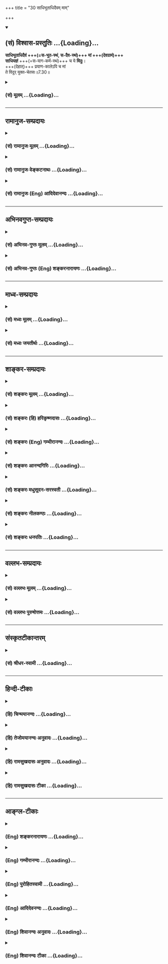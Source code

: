 +++
title = "30 साधिभूताधिदैवम् माम्"

+++
<div class="js_include" newlevelforh1="2" title="(सं) विश्वास-प्रस्तुतिः" unfilled url="/purANam_vaiShNavam/mahAbhAratam/06-bhIShma-parva/03-bhagavad-gItA-parva/saMskRtam/vishvAsa-prastutiH/07_jnAna-vijnAna-yogaH/30_sAdhibhUtAdhidaiv.md">
<details open><summary><h2>(सं) विश्वास-प्रस्तुतिः ...{Loading}...</h2></summary>

**साधिभूताधिदैवं +++(=स-भूत-स्थं, स-दैव-स्थं)+++ मां +++(देवग्रामं)+++  
साधियज्ञं** +++(=स-याग-कर्म-स्थं)+++ च ये **विदुः**।  
+++(देहात्)+++ प्रयाण-कालेऽपि च मां  
ते विदुर् युक्त-चेतसः॥7.30॥
</details>
</div>
<div class="js_include collapsed" newlevelforh1="3" title="(सं) मूलम्" unfilled url="/purANam_vaiShNavam/mahAbhAratam/06-bhIShma-parva/03-bhagavad-gItA-parva/saMskRtam/mUlam/07_jnAna-vijnAna-yogaH/30_sAdhibhUtAdhidaiv.md">
<details><summary><h3>(सं) मूलम् ...{Loading}...</h3></summary>

साधिभूताधिदैवं मां साधियज्ञं च ये विदुः।  
प्रयाणकालेऽपि च मां ते विदुर्युक्तचेतसः।।7.30।।
</details>
</div>


_________________
## रामानुज-सम्प्रदायः
<div class="js_include collapsed" newlevelforh1="3" title="(सं) रामानुजः मूलम्" unfilled url="/purANam_vaiShNavam/mahAbhAratam/06-bhIShma-parva/03-bhagavad-gItA-parva/saMskRtam/rAmAnujaH/mUlam/07_jnAna-vijnAna-yogaH/30_sAdhibhUtAdhidaiv.md">
<details><summary><h3>(सं) रामानुजः मूलम् ...{Loading}...</h3></summary>

।।7.30।। अत्र **य** इति पुनर्निर्देशात्  
पूर्वनिर्दिष्टेभ्यः अन्ये अधिकारिणो ज्ञायन्ते। 

**साधिभूतं साधिदैवं माम्** ऐश्वर्यार्थिनो ये विदुः इत्य् एतद् 
अनुवाद-स्वरूपम् अपि  
अप्राप्तार्थत्वात् तद्-विधायकम् एव।

तथा **साधियज्ञम्** इत्यपि त्रयाणाम् अधिकारिणाम् अविशेषेण विधीयते  
अर्थ-स्वाभाव्यात् त्रयाणां हि नित्य-नैमित्तिक-रूप-महा-यज्ञाद्य्-अनुष्ठानम् अवर्जनीयम्।  
ते च **प्रयाणकाले ऽपि** स्व-प्राप्यानुगुणं **मां विदुः**।  

**ते च** इति चकारात् पूर्वे जरा-मरण-मोक्षाय यतमानाश् च **प्रयाण-कालेऽपि विदुः** इति समुच्चीयन्ते।  
अनेन ज्ञानिनः अपि अर्थस्वाभाव्यात् **साधियज्ञं मां विदुः प्रयाणकाले अपि** स्व-प्राप्यानुगुणं मां विदुः इति उक्तं भवति।

</details>
</div>
<div class="js_include collapsed" newlevelforh1="3" title="(सं) रामानुजः वेङ्कटनाथः" unfilled url="/purANam_vaiShNavam/mahAbhAratam/06-bhIShma-parva/03-bhagavad-gItA-parva/saMskRtam/rAmAnujaH/venkaTanAthaH/07_jnAna-vijnAna-yogaH/30_sAdhibhUtAdhidaiv.md">
<details><summary><h3>(सं) रामानुजः वेङ्कटनाथः ...{Loading}...</h3></summary>

  
  
।।7.30।। साधिभूत इति श्लोकस्यश्वर्यार्थिविषयत्वं वक्तुमधिकारिणो
भेदमात्रज्ञापकं तावद्दर्शयति अत्रेति। पूर्वाधिकारिविषयत्वेसाधियज्ञं च ते
विदुः इति हि वक्तव्यम् न चैवं शिष्टाः पठन्ति। न चात्र यच्छब्दावृत्तेः
प्रयोजनमस्तीति भावः। प्रश्नोत्तरवशाच्चाधिकारिभेदः सेत्स्यति। एवं
सामान्येन ज्ञातमधिकारिभेदमधिभूतादिसामर्थ्याद्विशिनष्टिऐश्वर्यार्थिन
इति। जरामरणमोक्षाय \[7।29\] इत्यादाविव अत्रापि यच्छब्दवशादनुवादत्वं
प्रतीतमिति तत्प्रतिक्षिपतिइत्येतदित्यादिना। यदाग्नेयोऽष्टाकपालः
\[श.ब्रा.2।5।1।11\] इत्यादिवदिति भावः। अस्य च विधित्वं प्रश्नादिवशाच्च
फलिष्यति। नह्यवगते प्रश्नाद्यवकाशः। साधियज्ञम् इत्यस्यैकस्मिन्नधिकारिणि
निर्दिष्टस्याप्यर्थस्वाभाव्यात्ति्रष्वप्यन्वयं दर्शयति
तथेति। अर्थस्वाभाव्यादिति सर्वाधिकारिसाधारणतया
प्रमाणसिद्धयज्ञाख्यपदार्थस्वाभाव्यादित्यर्थः। एतदेव दर्शयति त्रयाणां
हीति। अन्यथासन्ध्याहीनोऽशुचिर्नित्यमनर्हः सर्वकर्मसु इत्यादिक्रमेण
कर्मानर्हत्वादिप्रसङ्ग इत्यभिप्रायेणाहअवर्जनीयमिति। अपि
चेत्येकाव्ययार्थत्वे प्रयोजनाभावात् पृथक्त्वे सप्रयोजनतया अन्वयसम्भवाच्च
विभज्याह ते चेति। अन्तिमप्रत्ययस्यैकस्यैव वक्ष्यमाणं विषयविशेषेण
प्राप्यानुगुणाकारत्वं युक्तचेतश्शब्देन विवक्षितमित्याह
स्वप्राप्यानुगुणमिति। चकारस्य पृथगन्वयेन लब्धमाहते चेति। चकारादिति
यद्वृत्तप्रतियोगिकत्वात्तद्वृत्तमैश्वर्यार्थिविषयमेव। चकारात्तु
पूर्वश्लोकोक्तानां समुच्चयः। तेषामपि ह्यन्तिमप्रत्यये विशेषो वक्ष्यत इति
भावः। त्रयाणाम् इत्यादिकमयुक्तं ज्ञानिनामत्र प्रसङ्गाभावादित्यत्राह
अनेनेति। यज्ञान्तिमप्रत्ययमात्रयोरधिकारित्रयसाधारण्यसिद्धेरिति भावः। इति
कवितार्किकसिंहस्य सर्वतन्त्रस्वतन्त्रस्य श्रीमद्वेङ्कटनाथस्य
वेदान्ताचार्यस्य कृतिषु श्रीमद्गीताभाष्यटीकायां सप्तमोऽध्यायः।।7।।

</details>
</div>
<div class="js_include collapsed" newlevelforh1="3" title="(सं) रामानुजः (Eng) आदिदेवानन्दः" unfilled url="/purANam_vaiShNavam/mahAbhAratam/06-bhIShma-parva/03-bhagavad-gItA-parva/saMskRtam/rAmAnujaH/english/AdidevAnandaH/07_jnAna-vijnAna-yogaH/30_sAdhibhUtAdhidaiv.md">
<details><summary><h3>(सं) रामानुजः (Eng) आदिदेवानन्दः ...{Loading}...</h3></summary>

7.30 Here, other alified persons distinct from those already mentioned
(i.e., those who desire Kaivalya) are to be understood, because of the mention again of the term 'those' (ye). Even though the declaration -
those seekers of fortune who know Me as being connected with the higher material entities' (Adhibhuta) and 'with that which is higher to divinities' (Adhidaiva) i.e., the self in Its lordship - resmles a repetition, it is really an injunction on account of the meaning not being known otherwise. The statement of knowing Me as being connected with the sacrifice is also enjoined as an injunction for all the three types of differently alified aspirants (those who aspire for Kaivalya,
wealth and liberation) without any difference, because of the nature of the subject matter, that being sacrificial. None of the three types of aspirants can give up the performance of the great sacrifices and other rituals in the form of periodical and occasional rituals. They know Me at the hour of death in a way corresponding with their objectivies.
Because of the term ca (too) in 'they too,' those who have been mentioned before as 'striving for release from old age and death' are also to be understood along with the others as knowing Me at the hour of death. By this, even the Jnanin knows Me as being connected with the sacrifice on account of the nature of the meaning of the subject treated
(i.e., sacrifice). They also know Me even at the hour of death in a way corresponding with their objective. The purport is that, besides the others mentioned earlier like the knower of the Self, those others who are now described as knowing Him with Adhibhuta, Adhidaiva and Adhiyajna are to be included among those who will know Him at the time of death.

</details>
</div>


_________________
## अभिनवगुप्त-सम्प्रदायः
<div class="js_include collapsed" newlevelforh1="3" title="(सं) अभिनव-गुप्तः मूलम्" unfilled url="/purANam_vaiShNavam/mahAbhAratam/06-bhIShma-parva/03-bhagavad-gItA-parva/saMskRtam/abhinava-guptaH/mUlam/07_jnAna-vijnAna-yogaH/30_sAdhibhUtAdhidaiv.md">
<details><summary><h3>(सं) अभिनव-गुप्तः मूलम् ...{Loading}...</h3></summary>

।।7.28 7.30।। येषाम् इत्यादि युक्त-चेतस इत्य्-अन्तम्। 

ये तु विनष्टतामसाः पुण्यापुण्य-परिक्षय-क्षेमीकृतात्मानः ते विपाटित-महा-मोह-वितानाः सर्वम् एव भगवद्-रश्मि-खचितं जरा-मरण-मय-तमिस्र-स्रुतं ब्रह्म विदन्ति आध्यात्मिकाधिभौतिकाधिदैविकाधियाज्ञिकानि च ममैव रूपान्तराणि। 

**प्रयाणकाले** च नित्यं भगवद् भावितान्तः-करणत्वात् मां जानन्ति  
यतो येषां जन्म पूर्वमेव भगवत्-तत्त्वं  
ते अन्तकाले परमेश्वरं संस्मरेयुः।  
किं जन्मासेवनया इति ये मन्यन्ते  
तेषां तूष्णींभाव एव शोभनः इति।  
  

</details>
</div>
<div class="js_include collapsed" newlevelforh1="3" title="(सं) अभिनव-गुप्तः (Eng) शङ्करनारायणः" unfilled url="/purANam_vaiShNavam/mahAbhAratam/06-bhIShma-parva/03-bhagavad-gItA-parva/saMskRtam/abhinava-guptaH/english/shankaranArAyaNaH/07_jnAna-vijnAna-yogaH/30_sAdhibhUtAdhidaiv.md">
<details><summary><h3>(सं) अभिनव-गुप्तः (Eng) शङ्करनारायणः ...{Loading}...</h3></summary>

7.30 Yesam etc. upto yukta-cetasah. Those, in whom the darkness
(ignorance) has totally vanished, and the Self is well secured due to
the decaying of the good and bad effects of actions-they break off the
canopy of their \[castle of the\] mighty delusion and realise everything
as the Brahman studded (purified) with the rays of the Bhagavat,
emerging out of the darkness of old age and death; and realise 'what
governs the Self, the beings, the deities and the sacrifices are all My
own different aspects'. They also experience Me at the time of their
journey, on account of their having internal organ permanently immersed
in the thought of the Bhagavat. For, those who remember the Bhagavat
even earlier, since their birth-they at the last momnet would very well
remember the Absolute Lord. \[Hence\] it is good to simply keep silent
with regard to those who opine 'What is the use of worshiping since
\[the time of\] birth ;'

</details>
</div>


_________________
## माध्व-सम्प्रदायः
<div class="js_include collapsed" newlevelforh1="3" title="(सं) मध्वः मूलम्" unfilled url="/purANam_vaiShNavam/mahAbhAratam/06-bhIShma-parva/03-bhagavad-gItA-parva/saMskRtam/madhvaH/mUlam/07_jnAna-vijnAna-yogaH/30_sAdhibhUtAdhidaiv.md">
<details><summary><h3>(सं) मध्वः मूलम् ...{Loading}...</h3></summary>

।।7.30।। Sri Madhvacharya did not comment on this sloka.

</details>
</div>
<div class="js_include collapsed" newlevelforh1="3" title="(सं) मध्वः जयतीर्थः" unfilled url="/purANam_vaiShNavam/mahAbhAratam/06-bhIShma-parva/03-bhagavad-gItA-parva/saMskRtam/madhvaH/jayatIrthaH/07_jnAna-vijnAna-yogaH/30_sAdhibhUtAdhidaiv.md">
<details><summary><h3>(सं) मध्वः जयतीर्थः ...{Loading}...</h3></summary>

।।7.30।। Sri Jayatirtha did not comment on this sloka.

</details>
</div>


_________________
## शाङ्कर-सम्प्रदायः
<div class="js_include collapsed" newlevelforh1="3" title="(सं) शङ्करः मूलम्" unfilled url="/purANam_vaiShNavam/mahAbhAratam/06-bhIShma-parva/03-bhagavad-gItA-parva/saMskRtam/shankaraH/mUlam/07_jnAna-vijnAna-yogaH/30_sAdhibhUtAdhidaiv.md">
<details><summary><h3>(सं) शङ्करः मूलम् ...{Loading}...</h3></summary>

।।7.30।। **साधिभूताधिदैवम्** अधिभूतं च अधिदैवं च अधिभूताधिदैवम् सह
अधिभूताधिदैवेन वर्तते इति साधिभूताधिदैवं च **मां ये विदुः**
**साधियज्ञं** च सह अधियज्ञेन साधियज्ञं ये विदुः **प्रयाणकाले अपि च**
मरणकाले अपि च **मां ते विदुः युक्तचेतसः** समाहितचित्ता इति।। इति
श्रीमत्परमहंसपरिव्राजकाचार्यस्य
श्रीगोविन्दभगवत्पूज्यपादशिष्यस्यश्रीमच्छंकरभगवतः कृतौ
श्रीमद्भगवद्गीताभाष्ये  
  
सप्तमोऽध्यायः।।  
  

</details>
</div>
<div class="js_include collapsed" newlevelforh1="3" title="(सं) शङ्करः (हि) हरिकृष्णदासः" unfilled url="/purANam_vaiShNavam/mahAbhAratam/06-bhIShma-parva/03-bhagavad-gItA-parva/saMskRtam/shankaraH/hindI/harikRShNadAsaH/07_jnAna-vijnAna-yogaH/30_sAdhibhUtAdhidaiv.md">
<details><summary><h3>(सं) शङ्करः (हि) हरिकृष्णदासः ...{Loading}...</h3></summary>

।।7.30।। ( इसी प्रकार ) जो मनुष्य मुझ परमेश्वरको साधिभूताधिदैव अर्थात्
अधिभूत और अधिदैवके सहित जानते हैं एवं साधियज्ञ अर्थात् अधियज्ञके सहित भी
जानते हैं वे निरुद्धचित्त योगी लोग मरणकालमें भी मुझे यथावत् जानते हैं।

</details>
</div>
<div class="js_include collapsed" newlevelforh1="3" title="(सं) शङ्करः (Eng) गम्भीरानन्दः" unfilled url="/purANam_vaiShNavam/mahAbhAratam/06-bhIShma-parva/03-bhagavad-gItA-parva/saMskRtam/shankaraH/english/gambhIrAnandaH/07_jnAna-vijnAna-yogaH/30_sAdhibhUtAdhidaiv.md">
<details><summary><h3>(सं) शङ्करः (Eng) गम्भीरानन्दः ...{Loading}...</h3></summary>

7.30 Ye, those who; viduh, know; mam, Me; sa-adhi-bhuta-adhidaivam, as
existing in the physical and the divine planes; ca, and also;
sa-adhiyajnam, as existing in the context of the sacrifice; te, they;
yukta-cetasah, of concentrated minds-those who have their minds absorbed
in God; viduh, know; mam, Me; api ca, even; prayanakale, at the time of
death. \[For those who are devoted to God, there is not only the
knowledge of Brahman as identified with all individuals and all actions
(see previous verse), but also the knowledge of It as existing in all
things on the physical, the divine and the sacrificial planes. Those who
realize Brhaman as existing in the context of all the five, viz of the
individual, of actions, of the physical,of the divine, and of the
sacrifices-for them with such a realization there is no forgetting, loss
of awareness, of Brahman even at the critical moment of death.\]

</details>
</div>
<div class="js_include collapsed" newlevelforh1="3" title="(सं) शङ्करः आनन्दगिरिः" unfilled url="/purANam_vaiShNavam/mahAbhAratam/06-bhIShma-parva/03-bhagavad-gItA-parva/saMskRtam/shankaraH/AnandagiriH/07_jnAna-vijnAna-yogaH/30_sAdhibhUtAdhidaiv.md">
<details><summary><h3>(सं) शङ्करः आनन्दगिरिः ...{Loading}...</h3></summary>

।।7.30।। न केवलं भगवन्निष्ठानां सर्वाध्यात्मिककर्मात्मकब्रह्मवित्त्वमेव
किंत्वधिभूतादिसहितं तद्वेदित्वमपि सिध्यतीत्याह **साधिभूतेति।** अध्यात्मं
कर्माधिभूतमधिदैवमधियज्ञश्चेति पञ्चकमेतद्ब्रह्म ये विदुस्तेषां
यथोक्तज्ञानवतां समाहितचेतसामापदवस्थायामपि भगवत्तत्त्वज्ञानमप्रतिहतं
तिष्ठतीत्याह **प्रयाणेति।**अपिचेति निपाताभ्यां तस्यामवस्थायां
करणग्रामस्य व्यग्रतया ज्ञानासंभवेऽपि मयि समाहितचित्तानामुक्तज्ञानवतां
भगवत्तत्त्वज्ञानमयत्नलभ्यमिति द्योत्यते। तदनेन सप्तमेनोत्तममधिकारिणं
प्रति ज्ञेयं निरूपयता तदर्थमेव सर्वात्मकत्वादिकमुपदिशता
प्रकृतिद्वयद्वारेण सर्वकारणत्वादिति च वदता तत्पदवाच्यं तल्लक्ष्यं
चोपक्षिप्तम्। इति
श्रीमत्परमहंसपरिव्राजकाचार्यश्रीमच्छुद्धानन्दपूज्यपादशिष्यानन्दज्ञान0
सप्तमोऽध्यायः।।7।।  
  

</details>
</div>
<div class="js_include collapsed" newlevelforh1="3" title="(सं) शङ्करः मधुसूदन-सरस्वती" unfilled url="/purANam_vaiShNavam/mahAbhAratam/06-bhIShma-parva/03-bhagavad-gItA-parva/saMskRtam/shankaraH/madhusUdana-sarasvatI/07_jnAna-vijnAna-yogaH/30_sAdhibhUtAdhidaiv.md">
<details><summary><h3>(सं) शङ्करः मधुसूदन-सरस्वती ...{Loading}...</h3></summary>

।।7.30।। नचैवंभूतानां मद्भक्तानां मृत्युकालेऽपि विवशकरणतया मद्विस्मरणं
शङ्कनीयम् यतः साधिभूताधिदैवमधिभूताधिदैवाभ्यां सहितं तथा साधियज्ञं
चाधियज्ञेन च सहितं मां ये विदुश्चिन्तयन्ति ते युक्तचेतसः सर्वदा मयि
समाहितचेतसः सन्तस्तत्संस्कारपाटवात्प्रयाणकाले प्राणोत्क्रमणकाले
करणग्रामस्यात्यन्तन्यग्रतायामपि चकारादयत्नेनैव मत्कृपया मां सर्वात्मानं
विदुर्जानन्ति तेषां मृतिकालेऽपि मदाकारैव चित्तवृत्तिः
पूर्वोपचितसंस्कारपाटवाद्भवति। तथाच ते मद्भक्तियोगात्कृतार्था एवेति भावः।
अधिभूताधिदैवाधियज्ञशब्दानुत्तरेऽध्यायेऽर्जुनप्रश्नपूर्वकं व्याख्यास्यति
भगवानिति सर्वमनाविलम्। तदत्रोत्तमाधिकारिणं प्रति ज्ञेयं मध्यमाधिकारिणं
प्रति च ध्येयं लक्षणया मुख्यया च वृत्त्या तत्पदप्रतिपाद्यं ब्रह्म
निरूपितम्।

</details>
</div>
<div class="js_include collapsed" newlevelforh1="3" title="(सं) शङ्करः नीलकण्ठः" unfilled url="/purANam_vaiShNavam/mahAbhAratam/06-bhIShma-parva/03-bhagavad-gItA-parva/saMskRtam/shankaraH/nIlakaNThaH/07_jnAna-vijnAna-yogaH/30_sAdhibhUtAdhidaiv.md">
<details><summary><h3>(सं) शङ्करः नीलकण्ठः ...{Loading}...</h3></summary>

।।7.30।। एवं तत्पदार्थविवेकं सद्योमुक्तिहेतुं समाप्य
तत्प्राप्त्युपायभूतान्युपासनानि क्रममुक्तिफलानि विस्तरेण वक्तुकामः
संक्षेपेण सूत्रयति **साधिभूतेति।** अधिभूतं च अधिदैवं च ताभ्यां सहितं
साधिभूताधिदैवम्। तथाऽधियज्ञेन सहितं साधियज्ञं च मां ये विदुरुपासते ते
युक्तचेतसः। यतो नित्यं समाहितचित्तास्ततो मां प्रयाणकालेऽपि
सर्वजनव्यामोहके विदुरेव। भावनादार्ढ्यान्मरणकालेऽपि तस्य ज्ञानस्य प्रमोषो
न भवत्यतो भगवति नैरन्तर्येण दृढा भावना कर्तव्येति भावः। अधिभूतादिपदार्थं
तु भगवानेव व्याख्यास्यतीति नोक्तवन्तो वयम्।

</details>
</div>
<div class="js_include collapsed" newlevelforh1="3" title="(सं) शङ्करः धनपतिः" unfilled url="/purANam_vaiShNavam/mahAbhAratam/06-bhIShma-parva/03-bhagavad-gItA-parva/saMskRtam/shankaraH/dhanapatiH/07_jnAna-vijnAna-yogaH/30_sAdhibhUtAdhidaiv.md">
<details><summary><h3>(सं) शङ्करः धनपतिः ...{Loading}...</h3></summary>

।।7.30।। ननु मरणकाले तेषां त्वद्विस्मरणस्य संभवात्कथं संसारान्मोक्ष
इत्याशङ्क्याह सेति। अधिभूतं चाधिदैवं चाधिभूताधिदैवमिति
समाहारद्वन्द्वस्तेन सहवर्तत इति तम् अधियज्ञेन सह वर्तत इति तं च मां ये
विदुः प्रयाणकाले मरणकालेऽपि च मां ते युक्तचेतसो विदुरतस्तेषां
मोक्षप्राप्तौ न कोऽपि संदेह इति। साधिभूतादिपदार्थस्तु मूलएव
स्फुटीभविष्यति। तदनेन सप्तमाध्यानेनोक्तमाधिकारिणं प्रति ज्ञेयं निरुपयता
तज्ज्ञानार्थ मध्यमाधिकारिणं प्रति तत्पदवाच्यं प्रतिपादयता तत्पदवाच्यं
तल्लक्ष्यं च प्रदर्शितम्। श्रीगीताभाष्योत्कर्षदीपिकायां
सप्तमोध्यायः।।7।।  
  

</details>
</div>


_________________
## वल्लभ-सम्प्रदायः
<div class="js_include collapsed" newlevelforh1="3" title="(सं) वल्लभः मूलम्" unfilled url="/purANam_vaiShNavam/mahAbhAratam/06-bhIShma-parva/03-bhagavad-gItA-parva/saMskRtam/vallabhaH/mUlam/07_jnAna-vijnAna-yogaH/30_sAdhibhUtAdhidaiv.md">
<details><summary><h3>(सं) वल्लभः मूलम् ...{Loading}...</h3></summary>

।।7.30।। साधिभूतेति। अत्रये इति पुनर्निदेशात्पूर्वनिर्दिष्टेभ्योऽन्ये
जिज्ञासव उक्ता इत्यवसीयते। ये च मां (साधिभूतं) साधिदैवं साधियज्ञमिति
विशेषसहितं विदुरिति। किञ्च भगवत्तत्त्वजिज्ञासवः प्राणानां प्रयाणकालेऽपि
ते च मां तथाभूतमात्मानं विदुः। किम्भूतास्ते युक्तचेतस इति योगसिद्धिरन्ते
सूचिता।

</details>
</div>
<div class="js_include collapsed" newlevelforh1="3" title="(सं) वल्लभः पुरुषोत्तमः" unfilled url="/purANam_vaiShNavam/mahAbhAratam/06-bhIShma-parva/03-bhagavad-gItA-parva/saMskRtam/vallabhaH/puruShottamaH/07_jnAna-vijnAna-yogaH/30_sAdhibhUtAdhidaiv.md">
<details><summary><h3>(सं) वल्लभः पुरुषोत्तमः ...{Loading}...</h3></summary>

  
  
।।7.30।। एवं ज्ञानस्य फलम् आह - साधिभूताधिदेव मेति। 

**साधिभूताधिदैवम्** - अधिभूतेन अधिकरणात्मकेन, अधिदेवेन मूलरूपेण सह, अधियज्ञेन अंशात्मक-कर्म-रूपेण च सहितं,  
**ये मां विदुस् ते युक्तचेतसः** - युक्तं तन्-निष्ठं चेतो येषां तादृशा भवन्ति - मां प्राप्नुवन्तीत्यर्थः। 

**च** पुनः **प्रयाणकाले** मरणसमयेऽपि भ्रमादि-रहितास् ते **मां विदुः** जानन्ति मरण-काले स्वज्ञानोक्त्या - "अन्ते या मतिः सा गतिः" \[ \] इति वाक्योक्तरीत्या प्राप्नुवन्तीति व्यञ्जितम्।  
  
भक्तानाम् एव श्रीकृष्ण-ज्ञान-विज्ञान-योग्यता। अतोऽत्र ज्ञानविज्ञानयोगं हरिर् उवाच हि।।7।।

</details>
</div>


_________________
## संस्कृतटीकान्तरम्
<div class="js_include collapsed" newlevelforh1="3" title="(सं) श्रीधर-स्वामी" unfilled url="/purANam_vaiShNavam/mahAbhAratam/06-bhIShma-parva/03-bhagavad-gItA-parva/saMskRtam/shrIdhara-svAmI/07_jnAna-vijnAna-yogaH/30_sAdhibhUtAdhidaiv.md">
<details><summary><h3>(सं) श्रीधर-स्वामी ...{Loading}...</h3></summary>

।।7.30।। न चैवंभूतानां योगभ्रंशशङ्कापीत्याह **साधिभूताधिदैवमिति।**
अधिभूतादिशब्दानामर्थं भगवानेवानन्तराध्याये व्याख्यास्यति।
अधिभूतेनाधिदैवेन च सहाधियज्ञेन च सहितं ये मां भजन्ति ते युक्तचेतसः
मय्यासक्तमनसः प्रयाणकालेऽपि मरणसमयेऽपि मां विदुर्जानन्ति नतु तदापि
व्याकुलीभूय मां विस्मरन्ति। अतो मद्भक्तानां न योगभ्रंशशङ्केत्यर्थः।

</details>
</div>


_________________
## हिन्दी-टीकाः
<div class="js_include collapsed" newlevelforh1="3" title="(हि) चिन्मयानन्दः" unfilled url="/purANam_vaiShNavam/mahAbhAratam/06-bhIShma-parva/03-bhagavad-gItA-parva/hindI/chinmayAnandaH/07_jnAna-vijnAna-yogaH/30_sAdhibhUtAdhidaiv.md">
<details><summary><h3>(हि) चिन्मयानन्दः ...{Loading}...</h3></summary>

।।7.30।। आत्मानुभवी पुरुष न केवल मन के स्वभाव (अध्यात्म) और कर्म ऋ़े
स्वरूप को ही जानते हैं वरन् वे अधिभूत (पंच विषय रूप जगत्) अधिदैव
(इन्द्रिय मन और बुद्धि की कार्य प्रणाली) और अधियज्ञ अर्थात् उन
परिस्थितियों को भी जानते हैं जिनमें विषय ग्रहण रूप यज्ञ सम्पन्न होता
है। ईश्वर के किसी रूप विशेष के भक्त के विषय में सम्भवत यह धारणा उचित हो
सकती है कि भक्तजन अव्यावहारिक होते हैं और उनमें सांसारिक जीवन को
सफलतापूर्वक जीने की कुशलता नहीं होती। एक सगुण उपासक अपने इष्ट देवता का
ध्यान करने में ही इतना भावुक और व्यस्त हो जाता है कि उसमें संसार को
समझने की न रुचि होती है और न क्षमता। परन्तु वेदान्त शास्त्र में
आत्मज्ञानी पुरुष का जो चित्रण मिलता है उसके अनुसार वह पुरुष न केवल
आत्मानुभव में दृढ़निष्ठ होता है वरन् वह सर्वत्र सदा एवं समस्त
परिस्थितियों में अपने मन का स्वामी बना रहता है और ऐसी सार्मथ्य से
सम्पन्न होता है जिसे सम्पूर्ण जगत् को स्वीकार करना पड़ता है। ऐसा
स्वामित्व प्राप्त पुरुष ही जगत् को नेतृत्व प्रदान कर सकता है। सब प्रकार
के असंयम एवं विपर्ययों से मुक्त वह ज्ञानी पुरुष अध्यात्म और अधिभूत को
जानते हुए जगत् में ईश्वर के समान रहता है। सारांशत इस अध्याय की समाप्ति
भगवान् की इस घोषणा के साथ होती है कि जो पुरुष मुझे जानता है वह सब कुछ
जानता है। भगवान् श्रीकृष्ण के समान वह अपनी वर्तमान तथा भावी पीढ़ियों के
भाग्य निर्माण में मार्गदर्शक बनता है। इस अध्याय के अन्तिम दो श्लोक उनमें
प्रयुक्त पारिभाषिक शब्दों का पूर्णरूप से वर्णन नहीं करते हैं। ये
सूत्ररूप श्लोक हैं जिनका विस्तृत विवेचन अगले अध्याय में किया गया है। दो
अध्यायों को संबद्ध करने की पारम्परिक शास्त्रीय पद्धतियों में से यह एक
पद्धति है। conclusionँ़ तत्सदिति श्रीमद्भगवद्गीतासूपनिषत्सु
ब्रह्मविद्यायां योगशास्त्रे  
  
श्रीकृष्णार्जुनसंवादे ज्ञानविज्ञानयोगो नाम सप्तमोऽध्याय।। इस प्रकार
श्रीकृष्णार्जुनसंवाद के रूप में ब्रह्मविद्या और योगशास्त्र स्वरूप
श्रीमद्भगवद्गीतोपनिषद् का ज्ञानविज्ञानयोग नामक सप्तम अध्याय समाप्त होता
है। उपनिषदों में उपदिष्ट सिद्धांत महर्षि व्यास के समय केवल काव्यत्मक
पूर्णत्व के काल्पनिक वर्णन के रूप में रह गये थे जिनका जीवन की वास्तविकता
से कोई सम्बन्ध नहीं था। इस प्रकार अपनी संस्कृति के मूल वैभव एवं सार्मथ्य
से विलग हुए हिन्दुओं की सांस्कृतिक चेतना में पुनर्जीवित करना आवश्यक था।
यह कार्य उन्हें उनके दार्शनिक सिद्धांतों में सौन्दर्य एवं तेजस्विता को
दर्शा कर सम्पन्न किया जा सकता था। इस अध्याय में भगवान् श्रीकृष्ण ने
निश्चयात्मक रूप से यह सिद्ध किया है तथा इस पर बल दिया है कि वेदान्त
प्रतिपादित पूर्णत्व कोई कल्पना नहीं वरन् वह साधक की वास्तविक उपलब्धि बन
सकती है जिसे जीवन में सफलतापूर्वक जी कर वह अप्ानी पीढ़ी का कल्याण कर
सकता है। अत इस अध्याय का ज्ञानविज्ञानयोग शीर्षक अत्यन्त उपयुक्त है। केवल
ज्ञान विशेष उपयोगी नहीं होता। ज्ञान का पूर्णत्व उसके यथार्थ अनुभव में
है। ज्ञान का उपदेश तो दिया जा सकता है परन्तु अनुभव (विज्ञान) नहीं। धर्म
तत्त्व ज्ञान का उपदेश देता है और उसके साथ ही उन उपायों का भी निर्देशन
करता है जिनके द्वारा वह ज्ञान साधक का अपना विज्ञान बन सके और जीवन के साथ
एकरूप हो जाय। इस प्रकार धर्म का प्रयोजन ऐसे अनुभवी पुरुषों का निर्माण
करना है जो जीवन के परम पुरुषार्थ को प्राप्त करके धर्म को सत्योचित
प्रमाणित कर सकें और अपनी पीढ़ियों को आनन्दाभिभूत करके कृतार्थ करने में
सक्षम हों।

</details>
</div>
<div class="js_include collapsed" newlevelforh1="3" title="(हि) तेजोमयानन्दः अनुवादः" unfilled url="/purANam_vaiShNavam/mahAbhAratam/06-bhIShma-parva/03-bhagavad-gItA-parva/hindI/tejomayAnandaH/anuvAdaH/07_jnAna-vijnAna-yogaH/30_sAdhibhUtAdhidaiv.md">
<details><summary><h3>(हि) तेजोमयानन्दः अनुवादः ...{Loading}...</h3></summary>

।।7.30।। जो पुरुष अधिभूत और अधिदैव तथा अधियज्ञ के सहित मुझे जानते हैं,
वे युक्तचित्त वाले पुरुष अन्तकाल में भी मुझे जानते हैं।।

</details>
</div>
<div class="js_include collapsed" newlevelforh1="3" title="(हि) रामसुखदासः अनुवादः" unfilled url="/purANam_vaiShNavam/mahAbhAratam/06-bhIShma-parva/03-bhagavad-gItA-parva/hindI/rAmasukhadAsaH/anuvAdaH/07_jnAna-vijnAna-yogaH/30_sAdhibhUtAdhidaiv.md">
<details><summary><h3>(हि) रामसुखदासः अनुवादः ...{Loading}...</h3></summary>

।।7.30।। जो मनुष्य अधिभूत, अधिदैव और अधियज्ञके सहित मुझे जानते हैं, वे
युक्तचेता मनुष्य अन्तकालमें भी मुझे ही जानते हैं अर्थात् प्राप्त होते
हैं।

</details>
</div>
<div class="js_include collapsed" newlevelforh1="3" title="(हि) रामसुखदासः टीका" unfilled url="/purANam_vaiShNavam/mahAbhAratam/06-bhIShma-parva/03-bhagavad-gItA-parva/hindI/rAmasukhadAsaH/TIkA/07_jnAna-vijnAna-yogaH/30_sAdhibhUtAdhidaiv.md">
<details><summary><h3>(हि) रामसुखदासः टीका ...{Loading}...</h3></summary>

।।7.30।।***व्याख्या--'*साधिभूताधिदैवं मां साधियज्ञं च ये
विदुः'--**\[पूर्वश्लोकमें निर्गुणनिराकारको जाननेका वर्णन करके अब
सगुणसाकारको जाननेकी बात कहते हैं। \]यहाँ अधिभूत नाम भौतिक स्थूल सृष्टिका
है जिसमें तमोगुणकी प्रधानता है। जितनी भी भौतिक सृष्टि है उसकी स्वतन्त्र
सत्ता नहीं है। उसका क्षणमात्र भी स्थायित्व नहीं है। फिर भी यह भौतिक
सृष्टि सत्य दीखती है अर्थात् इसमें सत्यता स्थिरता सुखरूपता श्रेष्ठता और
आकर्षण दीखता है। यह सत्यता आदि सबकेसब वास्तवमें भगवान्के ही हैं
क्षणभङ्गुर संसारके नहीं। तात्पर्य है कि जैसे बर्फकी सत्ता जलके बिना नहीं
हो सकती ऐसे ही भौतिक स्थूल सृष्टि अर्थात् अधिभूतकी सत्ता भगवान्के बिना
नहीं हो सकती। इस प्रकार तत्त्वसे यह संसार भगवत्स्वरूप ही है ऐसा जानना ही
अधिभूतके सहित भगवान्को जानना है। अधिदैव नाम सृष्टिकी रचना करनेवाले
हिरण्यगर्भ ब्रह्माजीका है जिनमें रजोगुणकी प्रधानता है। भगवान् ही
ब्रह्माजीके रूपमें प्रकट होते हैं अर्थात् तत्त्वसे ब्रह्माजी भगवत्स्वरूप
ही हैं ऐसा जानना ही अधिदैवके सहित भगवान्को जानना है। अधियज्ञ नाम भगवान्
विष्णुका है जो अन्तर्यामीरूपसे सबमें व्याप्त हैं और जिनमें सत्त्वगुणकी
प्रधानता है। तत्त्वसे भगवान् ही अन्तर्यामीरूपसे सबमें परिपूर्ण हैं ऐसा
जानना ही अधियज्ञके सहित भगवान्को जानना है। अधिभूत अधिदैव और अधियज्ञके
सहित भगवान्को जाननेका तात्पर्य है कि भगवान् श्रीकृष्णके शरीरके किसी एक
अंशमें विराट्रूप है (गीता 10। 42 11। 7) और उस विराट्रूपमें अधिभूत (अनन्त
ब्रह्माण्ड) अधिदैव (ब्रह्माजी) और अधियज्ञ (विष्णु) आदि सभी हैं जैसा कि
अर्जुनने कहा है हे देव मैं आपके शरीरमें सम्पूर्ण प्राणियोंको जिनकी
नाभिसे कमल निकला है उन विष्णुको कमलपर विराजमान ब्रह्मको और शंकर आदिको
देख रहा हूँ (गीता 11। 15)। अतः तत्त्वसे अधिभूत अधिदैव और अधियज्ञ भगवान्
श्रीकृष्ण ही हैं। श्रीकृष्ण ही समग्र भगवान् हैं। '**प्रयाणकालेऽपि च मां
ते विदुर्युक्तचेतसः'--**जो संसारके भोगों और संग्रहकी
प्राप्तिअप्राप्तिमें समान रहनेवाले हैं तथा संसारसे सर्वथा उपरत होकर
भगवान्में लगे हुए हैं वे पुरुष युक्तचेता हैं। ऐसे युक्तचेता मनुष्य
अन्तकालमें भी मेरेको ही जानते हैं अर्थात् अन्तकालकी पीड़ा आदिमें भी वे
मेरेमें ही अटलरूपसे स्थित रहते हैं। उनकी ऐसी दृढ़ स्थिति होती है कि वे
स्थूल और सूक्ष्मशरीरमें कितनी ही हलचल होनेपर भी कभी किञ्चिन्मात्र भी
विचलित नहीं होते।  
  
**भगवान्के समग्ररूपसम्बन्धी** **विशेष बात**  
  
(1)  
  
प्रकृति और प्रकृतिके कार्य क्रिया पदार्थ आदिके साथ अपना सम्बन्ध माननेसे
ही सभी विकार पैदा होते हैं और उन क्रिया पदार्थ आदिकी प्रकटरूपसे सत्ता
दीखने लग जाती है। परन्तु प्रकृति और प्रकृतिके कार्यसे सर्वथा
सम्बन्धविच्छेद करके भगवत्स्वरूपमें स्थित होनेसे उनकी स्वतन्त्र सत्ता उस
भगवत्तत्त्वमें ही लीन हो जाती है। फिर उनकी कोई स्वतन्त्र सत्ता नहीं
दीखती। जैसे किसी व्यक्तिके विषयमें हमारी जो अच्छे और बुरेकी मान्यता है वह
मान्यता हमारी ही की हुई है। तत्त्वसे तो वह व्यक्ति भगवान्का स्वरूप है
अर्थात् उस व्यक्तिमें तत्त्वके सिवाय दूसरा कोई स्वतन्त्र व्यक्तित्व ही
नहीं है। ऐसे ही संसारमें यह ठीक है यह बेठीक है इस प्रकार ठीकबेठीककी
मान्यता हमारी ही की हुई है। तत्त्वसे तो संसार भगवान्का स्वरूप ही है। हाँ
संसारमें जो वर्णआश्रमकी मर्यादा है ऐसा काम करना चाहिये और ऐसा नहीं करना
चाहिये यह जो विधिनिषेधकी मर्यादा है इसको महापुरुषोंने जीवोंके कल्याणार्थ
व्यवहारके लिये मान्यता दी है। जब यह भौतिक सृष्टि नहीं थी तब भी भगवान् थे
और इसके लीन होनेपर भी भगवान् रहेंगे इस तरहसे जब वास्तविक भगवत्तत्त्वका
बोध हो जाता है तब भौतिक सृष्टिकी सत्ता भगवान्में ही लीन हो जाती है
अर्थात् इस सृष्टिकी स्वतन्त्र सत्ता नहीं रहती। इसका यह तात्पर्य नहीं है
कि संसारकी स्वतन्त्र सत्ता न रहनेपर संसार मिट जाता है उसका अभाव हो जाता
है प्रत्युत अन्तःकरणमें सत्यत्वेन जो संसारकी सत्ता और महत्ता बैठी हुई थी
जो कि जीवके कल्याणमें बाधक थी वह नहीं रहती। जैसे सोनेके गहनोंकी अनेक
तरहकी आकृति और अलगअलग उपयोग होनेपर भी उन सबमें एक ही सोना है ऐसे ही
भगवद्भक्तके द्वारा अनेक तरहका यथायोग्य सांसारिक व्यवहार होनेपर भी उन
सबमें एक ही भगवत्तत्त्व है ऐसी अटलबुद्धि रहती है। इस तत्त्वको समझनेके
लिये ही उन्तीसवें और तीसवें श्लोकमें समग्ररूपका वर्णन हुआ है। (2)  
  
उपासनाकी दृष्टिसे भगवान्के प्रायः दो रूपोंका विशेष वर्णन आता है एक सगुण
और एक निर्गुण। इनमें सगुणके दो भेद होते हैं एक सगुणसाकार और एक
सगुणनिराकार। परन्तु निर्गुणके दो भेद नहीं होते निर्गुण निराकार ही होता
है। हाँ निराकारके दो भेद होते हैं एक सगुणनिराकार और एक
निर्गुणनिराकार। उपासना करनेवाले दो रुचिके होते हैं एक सगुणविषयक रुचिवाला
होता है और एक निर्गुणविषयक रुचिवाला होता है। परन्तु इन दोनोंकी उपासना
भगवान्के सगुणनिराकार रूपसे ही शुरू होती है जैसे परमात्मप्राप्तिके लिये
कोई भी साधक चलता है तो वह पहले परमात्मा है इस प्रकार परमात्माकी सत्ताको
मानता है और वे परमात्मा सबसे श्रेष्ठ हैं सबसे दयालु हैं उनसे बढ़कर कोई
है नहीं ऐसे भाव उसके भीतर रहते हैं तो उपासना सगुणनिराकारसे ही शुरू हुई।
इसका कारण यह है कि बुद्धि प्रकृतिका कार्य (सगुण) होनेसे निर्गुणको पकड़
नहीं सकती। इसलिये निर्गुणके उपासकका लक्ष्य तो निर्गुणनिराकार होता है पर
बुद्धिसे वह सगुणनिराकारका ही चिन्तन करता है **(टिप्पणी प₀ 445)**। सगुणकी
ही उपासना करनेवाले पहले सगुणसाकार मानकर उपासना करते हैं। परन्तु मनमें
जबतक साकाररूप दृढ़ नहीं होता तबतक प्रभु हैं और वे मेरे सामने हैं ऐसी
मान्यता मुख्य होती है। इस मान्यतामें सगुण भगवान्की अभिव्यक्ति जितनी अधिक
होती है उतनी ही उपासना ऊँची मानी जाती है। अन्तमें जब वह सगुणसाकाररूपसे
भगवान्के दर्शन भाषण स्पर्श और प्रसाद प्राप्त कर लेता है तब उसकी उपासनाकी
पूर्णता हो जाती है। निर्गुणकी उपासना करनेवाले परमात्माको सम्पूर्ण
संसारमें व्यापक समझते हुए चिन्तन करते हैं। उनकी वृत्ति जितनी ही सूक्ष्म
होती चली जाती है उतनी ही उनकी उपासना ऊँची मानी जाती है। अन्तमें सांसारिक
आसक्ति और गुणोंका सर्वथा त्याग होनेपर जब मैं तू आदि कुछ भी नहीं रहता
केवल चिन्मयतत्त्व शेष रह जाता है तब उसकी उपासनाकी पूर्णता हो जाती है। इस
प्रकार दोनोंकी अपनीअपनी उपासनाकी पूर्णता होनेपर दोनोंकी एकता हो जाती है
अर्थत् दोनों एक हीतत्त्वको प्राप्त हो जाते हैं **(टिप्पणी प₀ 446.1)**।
सगुणसाकारके उपासकोंको तो भगवत्कृपासे निर्गुणनिराकारका भी बोध हो जाता है
**मम दरसन फल परम अनूपा। जीव पाव निज सहज सरूपा।।**(मानस 3। 36। 5)
निर्गुणनिराकारके उपासकमें यदि भक्तिके संस्कार हैं और भगवान्के दर्शनकी
अभिलाषा है तो उसे भगवान्के दर्शन हो जाते हैं अथवा भगवान्को उससे कुछ काम
लेना होता है तो भगवान् अपनी तरफसे भी दर्शन दे सकते हैं। जैसे
निर्गुणनिराकारके उपासक मधुसूदनाचार्यजीको भगवान्ने अपनी तरफसे दर्शन दिये
थे **(टिप्पणी प₀ 446.2)**। (3)  
  
वास्तवमें परमात्मा सगुणनिर्गुण साकारनिराकार सब कुछ हैं। सगुणनिर्गुण तो
उनके विशेषण हैं नाम हैं। साधक परमात्माको गुणोंके सहित मानता है तो उसके
लिये वे सगुण हैं और साधक उनको गुणोंसे रहित मानता है तो उसके लिये वे
निर्गुण हैं। वास्तवमें परमात्मा सगुण तथा निर्गुण दोनों हैं और दोनोंसे
परे भी हैं। परन्तु इस वास्तविकताका पता तभी लगता है जब बोध होता
है। भगवान्के सौन्दर्य माधुर्य ऐश्वर्य औदार्य आदि जो दिव्य गुण हैं उन
गुणोंके सहित सर्वत्र व्यापक परमात्माको सगुण कहते हैं। इस सगुणके दो भेद
होते हैं

</details>
</div>


_________________
## आङ्ग्ल-टीकाः
<div class="js_include collapsed" newlevelforh1="3" title="(Eng) शङ्करनारायणः" unfilled url="/purANam_vaiShNavam/mahAbhAratam/06-bhIShma-parva/03-bhagavad-gItA-parva/english/shankaranArAyaNaH/07_jnAna-vijnAna-yogaH/30_sAdhibhUtAdhidaiv.md">
<details><summary><h3>(Eng) शङ्करनारायणः ...{Loading}...</h3></summary>

7.30. Those who realise Me as one \[identical\] with what governs the beings, deities and with what governs the sacrifices-they, even at the moment of their journey, experience Me, with their mastering the Yoga.

</details>
</div>
<div class="js_include collapsed" newlevelforh1="3" title="(Eng) गम्भीरानन्दः" unfilled url="/purANam_vaiShNavam/mahAbhAratam/06-bhIShma-parva/03-bhagavad-gItA-parva/english/gambhIrAnandaH/07_jnAna-vijnAna-yogaH/30_sAdhibhUtAdhidaiv.md">
<details><summary><h3>(Eng) गम्भीरानन्दः ...{Loading}...</h3></summary>

7.30 Those who know me as existing in the physical and the divine planes, and also in the context of the sacrifice, they of concentrated minds know Me even at the time of death.

</details>
</div>
<div class="js_include collapsed" newlevelforh1="3" title="(Eng) पुरोहितस्वामी" unfilled url="/purANam_vaiShNavam/mahAbhAratam/06-bhIShma-parva/03-bhagavad-gItA-parva/english/purohitasvAmI/07_jnAna-vijnAna-yogaH/30_sAdhibhUtAdhidaiv.md">
<details><summary><h3>(Eng) पुरोहितस्वामी ...{Loading}...</h3></summary>

7.30 Those who see Me in the life of the world, in the universal sacrifice, and as pure Divinity, keeping their minds steady, they live in Me, even in the crucial hour of death."

</details>
</div>
<div class="js_include collapsed" newlevelforh1="3" title="(Eng) आदिदेवनन्दः" unfilled url="/purANam_vaiShNavam/mahAbhAratam/06-bhIShma-parva/03-bhagavad-gItA-parva/english/AdidevanandaH/07_jnAna-vijnAna-yogaH/30_sAdhibhUtAdhidaiv.md">
<details><summary><h3>(Eng) आदिदेवनन्दः ...{Loading}...</h3></summary>

7.30 And those who know Me with the Adhibhuta, Adhidaiva and the Adhiyajna, they too, with their minds fixed in meditation, know Me even at the hour of death.

</details>
</div>
<div class="js_include collapsed" newlevelforh1="3" title="(Eng) शिवानन्दः अनुवादः" unfilled url="/purANam_vaiShNavam/mahAbhAratam/06-bhIShma-parva/03-bhagavad-gItA-parva/english/shivAnandaH/anuvAdaH/07_jnAna-vijnAna-yogaH/30_sAdhibhUtAdhidaiv.md">
<details><summary><h3>(Eng) शिवानन्दः अनुवादः ...{Loading}...</h3></summary>

7.30 Those who know Me with the Adhibhuta (pertaining to the elements),
Adhidaiva (pertaining to the gods) and the Adhiyajna (pertaining to the sacrifice) know Me even at the time of death, steadfast in mind.

</details>
</div>
<div class="js_include collapsed" newlevelforh1="3" title="(Eng) शिवानन्दः टीका" unfilled url="/purANam_vaiShNavam/mahAbhAratam/06-bhIShma-parva/03-bhagavad-gItA-parva/english/shivAnandaH/TIkA/07_jnAna-vijnAna-yogaH/30_sAdhibhUtAdhidaiv.md">
<details><summary><h3>(Eng) शिवानन्दः टीका ...{Loading}...</h3></summary>

7.30 साधिभूताधिदैवम् with the Adhibhuta and the Adhidaiva together; माम्
Me; साधियज्ञम् with the Adhiyajna; च and; ये who; विदुः know; प्रयाणकाले
at the time of death; अपि even; च and; माम् Me; ते they; विदुः know;
युक्तचेतसः steadfast in mind.Commentary They who are steadfast in mind;
who have taken refuge in Me; who know Me as the knowledge of elements in the physical plane; as the knowledge of the gods in the celestial or mental plane; as the knowledge of the sacrifice in the realm of sacrifice; are not affected by death. They do not lose their memory.
They continue to keep up the consciousness of Me even at the time of their departure from this world. Those who worship Me along with these three know Me even at the time of death. (Cf.VIII.25)(This chapter is known by the names Vijnana Yoga and Jnana Yoga also.)Thus in the Upanishads of the glorious Bhagavad Gita; the Science of the Eternal;
the scripture of Yoga; the dialogue between Sri Krishna and Arjuna; ends the seventh discourse entitledThe Yoga of Wisdom and Realisation. ,

</details>
</div>
